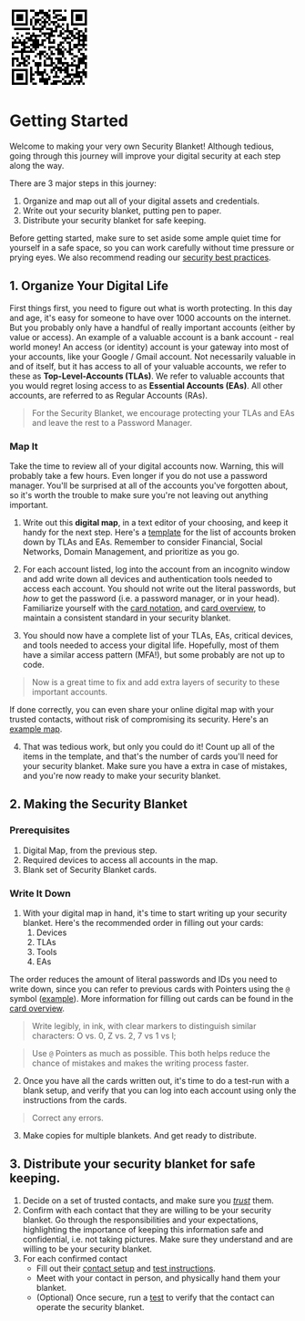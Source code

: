 ![QR Code](./qr-codes/getting-started-qr-code.png)

# Getting Started 
Welcome to making your very own Security Blanket! Although tedious, going through this journey will improve your digital security at each step along the way.

There are 3 major steps in this journey:
1. Organize and map out all of your digital assets and credentials.
2. Write out your security blanket, putting pen to paper.
3. Distribute your security blanket for safe keeping.

Before getting started, make sure to set aside some ample quiet time for yourself in a safe space, so you can work carefully without time pressure or prying eyes. We also recommend reading our [security best practices](./security-best-practices.md).

## 1. Organize Your Digital Life

First things first, you need to figure out what is worth protecting. In this day and age, it's easy for someone to have over 1000 accounts on the internet. But you probably only have a handful of really important accounts (either by value or access). An example of a valuable account is a bank account - real world money! An access (or identity) account is your gateway into most of your accounts, like your Google / Gmail account. Not necessarily valuable in and of itself, but it has access to all of your valuable accounts, we refer to these as **Top-Level-Accounts (TLAs)**. We refer to valuable accounts that you would regret losing access to as **Essential Accounts (EAs)**. All other accounts, are referred to as Regular Accounts (RAs).

>For the Security Blanket, we encourage protecting your TLAs and EAs and leave the rest to a Password Manager.

### Map It
Take the time to review all of your digital accounts now. Warning, this will probably take a few hours. Even longer if you do not use a password manager. You'll be surprised at all of the accounts you've forgotten about, so it's worth the trouble to make sure you're not leaving out anything important. 

1. Write out this  **digital map**, in a text editor of your choosing, and keep it handy for the next step. Here's a [template](./digital-map-template.md) for the list of accounts broken down by TLAs and EAs. Remember to consider Financial, Social Networks, Domain Management, and prioritize as you go.

2. For each account listed, log into the account from an incognito window and add write down all devices and authentication tools needed to access each account. You should not write out the literal passwords, but *how* to get the password (i.e. a password manager, or in your head). Familiarize yourself with the [card notation](./glossary.md), and [card overview](./card-overview.md), to maintain a consistent standard in your security blanket.

3. You should now have a complete list of your TLAs, EAs, critical devices, and tools needed to access your digital life. Hopefully, most of them have a similar access pattern (MFA!), but some probably are not up to code. 

> Now is a great time to fix and add extra layers of security to these important accounts.

If done correctly, you can even share your online digital map with your trusted contacts, without risk of compromising its security. Here's an [example map](./digital-map-example.md).

4. That was tedious work, but only you could do it! Count up all of the items in the template, and that's the number of cards you'll need for your security blanket. Make sure you have a extra in case of mistakes, and you're now ready to make your security blanket.

## 2. Making the Security Blanket

### Prerequisites
1. Digital Map, from the previous step.
2. Required devices to access all accounts in the map.
3. Blank set of Security Blanket cards.

### Write It Down
1. With your digital map in hand, it's time to start writing up your security blanket. Here's the recommended order in filling out your cards:
    1. Devices
    2. TLAs
    3. Tools
    4. EAs

The order reduces the amount of literal passwords and IDs you need to write down, since you can refer to previous cards with Pointers using the `@` symbol ([example](./glossary.md)). More information for filling out cards can be found in the [card overview](./card-overview.md). 
> Write legibly, in ink, with clear markers to distinguish similar characters: O vs. 0, Z vs. 2, 7 vs 1 vs l;

>Use `@` Pointers as much as possible. This both helps reduce the chance of mistakes and makes the writing process faster.

2. Once you have all the cards written out, it's time to do a test-run with a blank setup, and verify that you can log into each account using only the instructions from the cards. 

> Correct any errors.

3. Make copies for multiple blankets. And get ready to distribute.

## 3. Distribute your security blanket for safe keeping.

1. Decide on a set of trusted contacts, and make sure you *[trust](./security-best-practices.md#trust-your-contacts)* them. 
2. Confirm with each contact that they are willing to be your security blanket. Go through the responsibilities and your expectations, highlighting the importance of keeping this information safe and confidential, i.e. not taking pictures. Make sure they understand and are willing to be your security blanket.
3. For each confirmed contact
    - Fill out their [contact setup](./contact-instructions.md) and [test instructions](./contact-test-template.md).
    - Meet with your contact in person, and physically hand them your blanket.
    - (Optional) Once secure, run a [test](./contact-test-template.md) to verify that the contact can operate the security blanket.
